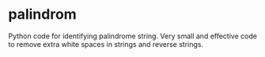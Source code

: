 # palindrom
Python code for identifying palindrome string. Very small and effective code to remove extra white spaces in strings and reverse strings.
